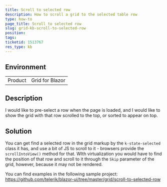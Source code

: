 ```yaml
---
title: Scroll to selected row
description: How to scroll a grid to the selected table row
type: how-to
page_title: Scroll to selected row
slug: grid-kb-scroll-to-selected-row
position: 
tags: 
ticketid: 1513767
res_type: kb
---
```


## Environment
<table>
	<tbody>
		<tr>
			<td>Product</td>
			<td>Grid for Blazor</td>
		</tr>
	</tbody>
</table>


## Description
I would like to pre-select a row when the page is loaded, and I would like to show the grid with that row scrolled to the top, or sorted to appear on top.

## Solution
You can get find a selected row in the grid markup by the `k-state-selected` class it has, and use a bit of JS to scroll to it - browsers provide the `scrollIntoView()` method for that. WIth virtualization you would have to find the position of that row and scroll to it through the `Skip` parameter of the grid, however, because it may not be rendered.

You can find examples in the following sample project: https://github.com/telerik/blazor-ui/tree/master/grid/scroll-to-selected-row
